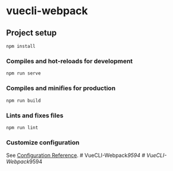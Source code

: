 # vuecli-webpack

## Project setup
```
npm install
```

### Compiles and hot-reloads for development
```
npm run serve
```

### Compiles and minifies for production
```
npm run build
```

### Lints and fixes files
```
npm run lint
```

### Customize configuration
See [Configuration Reference](https://cli.vuejs.org/config/).
#   V u e C L I - W e b p a c k _ 9 5 9 4  
 #   V u e C L I - W e b p a c k _ 9 5 9 4  
 